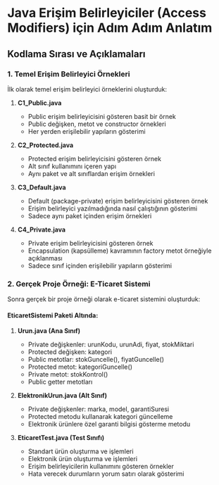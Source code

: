 # Java Erişim Belirleyiciler (Access Modifiers) için Adım Adım Anlatım

## Kodlama Sırası ve Açıklamaları

### 1. Temel Erişim Belirleyici Örnekleri

İlk olarak temel erişim belirleyici örneklerini oluşturduk:

1. **C1_Public.java**
   - Public erişim belirleyicisini gösteren basit bir örnek
   - Public değişken, metot ve constructor örnekleri
   - Her yerden erişilebilir yapıların gösterimi

2. **C2_Protected.java**
   - Protected erişim belirleyicisini gösteren örnek
   - Alt sınıf kullanımını içeren yapı
   - Aynı paket ve alt sınıflardan erişim örnekleri

3. **C3_Default.java**
   - Default (package-private) erişim belirleyicisini gösteren örnek
   - Erişim belirleyici yazılmadığında nasıl çalıştığının gösterimi
   - Sadece aynı paket içinden erişim örnekleri

4. **C4_Private.java**
   - Private erişim belirleyicisini gösteren örnek
   - Encapsulation (kapsülleme) kavramının factory metot örneğiyle açıklanması
   - Sadece sınıf içinden erişilebilir yapıların gösterimi

### 2. Gerçek Proje Örneği: E-Ticaret Sistemi

Sonra gerçek bir proje örneği olarak e-ticaret sistemini oluşturduk:

#### EticaretSistemi Paketi Altında:

1. **Urun.java (Ana Sınıf)**
   - Private değişkenler: urunKodu, urunAdi, fiyat, stokMiktari
   - Protected değişken: kategori
   - Public metotlar: stokGuncelle(), fiyatGuncelle()
   - Protected metot: kategoriGuncelle()
   - Private metot: stokKontrol()
   - Public getter metotları

2. **ElektronikUrun.java (Alt Sınıf)**
   - Private değişkenler: marka, model, garantiSuresi
   - Protected metodu kullanarak kategori güncelleme
   - Elektronik ürünlere özel garanti bilgisi gösterme metodu

3. **EticaretTest.java (Test Sınıfı)**
   - Standart ürün oluşturma ve işlemleri
   - Elektronik ürün oluşturma ve işlemleri
   - Erişim belirleyicilerin kullanımını gösteren örnekler
   - Hata verecek durumların yorum satırı olarak gösterimi
